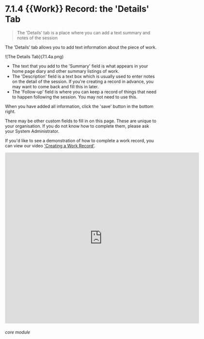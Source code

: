 # 7.1.4 <i class="fas fa-hammer"></i> {{Work}} Record: the 'Details' Tab

> The 'Details' tab is a place where you can add a text summary and notes of the session



The 'Details' tab allows you to add text information about the piece of work. 

![The Details Tab}(7.1.4a.png)

 - The text that you add to the 'Summary' field is what appears in your home page diary and other summary listings of work. 
 - The 'Description' field is a text box which is usually used to enter notes on the detail of the session. If you're creating a record in advance, you may want to come back and fill this in later. 
 - The 'Follow-up' field is where you can keep a record of things that need to happen following the session. You may not need to use this.

When you have added all information, click the 'save' button in the bottom right. 

There may be other custom fields to fill in on this page. These are unique to your organisation. If you do not know how to complete them, please ask your System Administrator.

If you'd like to see a demonstration of how to complete a work record, you can view our video ['Creating a Work Record'](/help/index/p/51.4.1).

<iframe src="https://player.vimeo.com/video/279240510" width="640" height="564" frameborder="0" allow="autoplay; fullscreen" allowfullscreen></iframe>


###### core module

